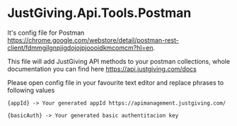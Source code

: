 JustGiving.Api.Tools.Postman
============================

It's config file for Postman https://chrome.google.com/webstore/detail/postman-rest-client/fdmmgilgnpjigdojojpjoooidkmcomcm?hl=en.

This file will add JustGiving API methods to your postman collections, whole documentation you can find here https://api.justgiving.com/docs

Please open config file in your favourite text editor and replace phrases to following values 

 ```text
{appId} -> Your generated appId https://apimanagement.justgiving.com/
 ```

 ```text
{basicAuth} -> Your generated basic authentitacion key
 ```